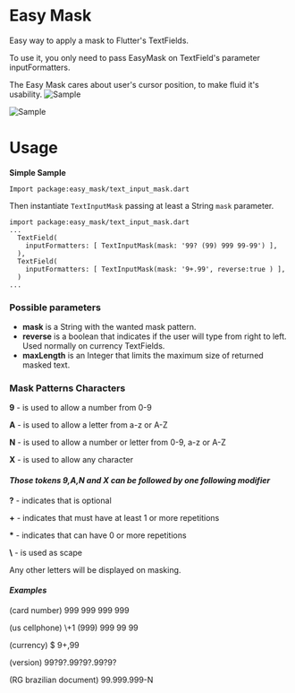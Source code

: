 # Easy Mask

Easy way to apply a mask to Flutter's TextFields.

To use it, you only need to pass EasyMask on TextField's parameter inputFormatters.

The Easy Mask cares about user's cursor position, to make fluid it's usability.
![Sample](https://raw.githubusercontent.com/danilocoppi/flutter-textfield-mask/main/img/sample.gif)

![Sample](https://raw.githubusercontent.com/danilocoppi/flutter-textfield-mask/main/img/sample.gif)

# Usage

**Simple Sample**

`Import package:easy_mask/text_input_mask.dart`

Then instantiate `TextInputMask` passing at least a String `mask` parameter.

``` example
import package:easy_mask/text_input_mask.dart
...
  TextField(
    inputFormatters: [ TextInputMask(mask: '99? (99) 999 99-99') ],
  ),
  TextField(
    inputFormatters: [ TextInputMask(mask: '9+.99', reverse:true ) ],
  )
...
```

### Possible parameters

* **mask** is a String with the wanted mask pattern.
* **reverse** is a boolean that indicates if the user will type from right to left. Used normally on currency TextFields.
* **maxLength** is an Integer that limits the maximum size of returned masked text.  

### Mask Patterns Characters

 **9** - is used to allow a number from 0-9

 **A** - is used to allow a letter from a-z or A-Z

 **N** - is used to allow a number or letter from 0-9, a-z or A-Z

 **X** - is used to allow any character

#### *Those tokens 9,A,N and X can be followed by one following modifier*

 **?** - indicates that is optional

 **\+** - indicates that must have at least 1 or more repetitions

 **\*** - indicates that can have 0 or more repetitions

 **\\** - is used as scape

Any other letters will be displayed on masking.

#### *Examples*

(card number) 999 999 999 999

(us cellphone) \\\+1 (999) 999 99 99

(currency) $ 9+,99

(version) 99?9?.99?9?.99?9?

(RG brazilian document) 99.999.999-N
